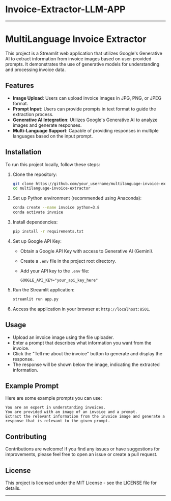# Invoice-Extractor-LLM-APP


---

# MultiLanguage Invoice Extractor

This project is a Streamlit web application that utilizes Google's Generative AI to extract information from invoice images based on user-provided prompts. It demonstrates the use of generative models for understanding and processing invoice data.

## Features

- **Image Upload**: Users can upload invoice images in JPG, PNG, or JPEG format.
- **Prompt Input**: Users can provide prompts in text format to guide the extraction process.
- **Generative AI Integration**: Utilizes Google's Generative AI to analyze images and generate responses.
- **Multi-Language Support**: Capable of providing responses in multiple languages based on the input prompt.

## Installation

To run this project locally, follow these steps:

1. Clone the repository:

   ```bash
   git clone https://github.com/your_username/multilanguage-invoice-extractor.git
   cd multilanguage-invoice-extractor
   ```

2. Set up Python environment (recommended using Anaconda):

   ```bash
   conda create --name invoice python=3.8
   conda activate invoice
   ```

3. Install dependencies:

   ```bash
   pip install -r requirements.txt
   ```

4. Set up Google API Key:

   - Obtain a Google API Key with access to Generative AI (Gemini).
   - Create a `.env` file in the project root directory.
   - Add your API key to the `.env` file:

     ```
     GOOGLE_API_KEY="your_api_key_here"
     ```

5. Run the Streamlit application:

   ```bash
   streamlit run app.py
   ```

6. Access the application in your browser at `http://localhost:8501`.

## Usage

- Upload an invoice image using the file uploader.
- Enter a prompt that describes what information you want from the invoice.
- Click the "Tell me about the invoice" button to generate and display the response.
- The response will be shown below the image, indicating the extracted information.

## Example Prompt

Here are some example prompts you can use:

```
You are an expert in understanding invoices.
You are provided with an image of an invoice and a prompt.
Extract the relevant information from the invoice image and generate a response that is relevant to the given prompt.
```

## Contributing

Contributions are welcome! If you find any issues or have suggestions for improvements, please feel free to open an issue or create a pull request.

## License

This project is licensed under the MIT License - see the LICENSE file for details.

---
